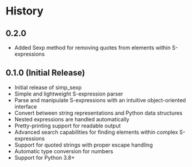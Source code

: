 # History

## 0.2.0
- Added Sexp method for removing quotes from elements within S-expressions

## 0.1.0 (Initial Release)
- Initial release of simp_sexp
- Simple and lightweight S-expression parser
- Parse and manipulate S-expressions with an intuitive object-oriented interface
- Convert between string representations and Python data structures
- Nested expressions are handled automatically
- Pretty-printing support for readable output
- Advanced search capabilities for finding elements within complex S-expressions
- Support for quoted strings with proper escape handling
- Automatic type conversion for numbers
- Support for Python 3.8+